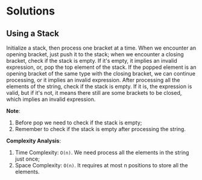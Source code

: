 # Solutions

## Using a Stack

Initialize a stack, then process one bracket at a time. When we encounter an opening bracket, just push it to the stack; when we encounter a closing bracket, check if the stack is empty. If it's empty, it implies an invalid expression, or, pop the top element of the stack. If the popped element is an opening bracket of the same type with the closing bracket, we can continue processing, or it implies an invalid expression. After processing all the elements of the string, check if the stack is empty. If it is, the expression is valid, but if it's not, it means there still are some brackets to be closed, which implies an invalid expression.

**Note**:
1. Before pop we need to check if the stack is empty;
1. Remember to check if the stack is empty after processing the string.

**Complexity Analysis**:
1. Time Complexity: `O(n)`. We need process all the elements in the string just once;
1. Space Complexity: `O(n)`. It requires at most n positions to store all the elements.
